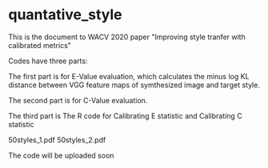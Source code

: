 # quantative_style

This is the document to WACV 2020 paper "Improving style tranfer with calibrated metrics"

Codes have three parts:


The first part is for E-Value evaluation, which calculates the minus log KL distance between VGG feature maps of symthesized image
and  target style.


The second part is for C-Value evaluation.


The third part is The R code for Calibrating E statistic and Calibrating C statistic



50styles_1.pdf
50styles_2.pdf

The code will be uploaded soon


